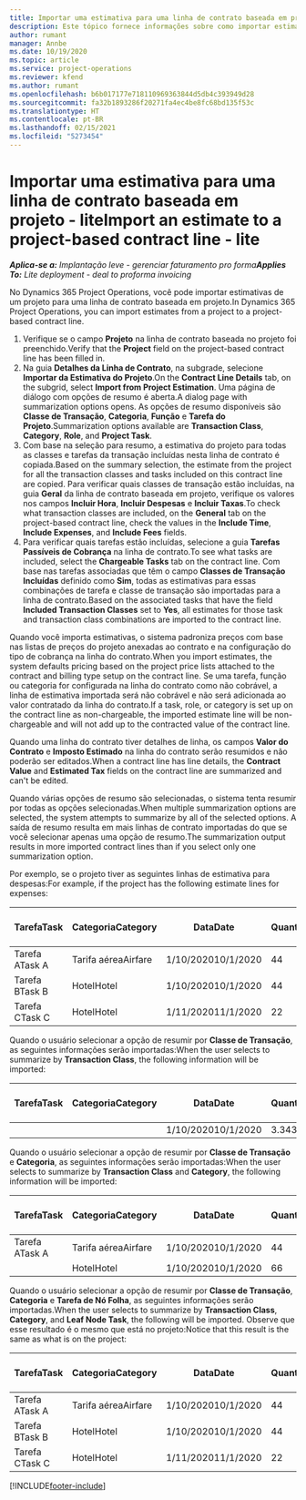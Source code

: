```yaml
---
title: Importar uma estimativa para uma linha de contrato baseada em projeto - lite
description: Este tópico fornece informações sobre como importar estimativas financeiras de um projeto para uma linha de contrato.
author: rumant
manager: Annbe
ms.date: 10/19/2020
ms.topic: article
ms.service: project-operations
ms.reviewer: kfend
ms.author: rumant
ms.openlocfilehash: b6b017177e718110969363844d5db4c393949d28
ms.sourcegitcommit: fa32b1893286f20271fa4ec4be8fc68bd135f53c
ms.translationtype: HT
ms.contentlocale: pt-BR
ms.lasthandoff: 02/15/2021
ms.locfileid: "5273454"
---
```

# <a name="import-an-estimate-to-a-project-based-contract-line---lite"></a><span data-ttu-id="ededc-103">Importar uma estimativa para uma linha de contrato baseada em projeto - lite</span><span class="sxs-lookup"><span data-stu-id="ededc-103">Import an estimate to a project-based contract line - lite</span></span>

<span data-ttu-id="ededc-104">_**Aplica-se a:** Implantação leve - gerenciar faturamento pro forma_</span><span class="sxs-lookup"><span data-stu-id="ededc-104">_**Applies To:** Lite deployment - deal to proforma invoicing_</span></span>

<span data-ttu-id="ededc-105">No Dynamics 365 Project Operations, você pode importar estimativas de um projeto para uma linha de contrato baseada em projeto.</span><span class="sxs-lookup"><span data-stu-id="ededc-105">In Dynamics 365 Project Operations, you can import estimates from a project to a project-based contract line.</span></span>

1. <span data-ttu-id="ededc-106">Verifique se o campo **Projeto** na linha de contrato baseada no projeto foi preenchido.</span><span class="sxs-lookup"><span data-stu-id="ededc-106">Verify that the **Project** field on the project-based contract line has been filled in.</span></span>
2. <span data-ttu-id="ededc-107">Na guia **Detalhes da Linha de Contrato**, na subgrade, selecione **Importar da Estimativa do Projeto**.</span><span class="sxs-lookup"><span data-stu-id="ededc-107">On the **Contract Line Details** tab, on the subgrid, select **Import from Project Estimation**.</span></span> <span data-ttu-id="ededc-108">Uma página de diálogo com opções de resumo é aberta.</span><span class="sxs-lookup"><span data-stu-id="ededc-108">A dialog page with summarization options opens.</span></span> <span data-ttu-id="ededc-109">As opções de resumo disponíveis são **Classe de Transação**, **Categoria**, **Função** e **Tarefa do Projeto**.</span><span class="sxs-lookup"><span data-stu-id="ededc-109">Summarization options available are **Transaction Class**, **Category**, **Role**, and **Project Task**.</span></span>
3. <span data-ttu-id="ededc-110">Com base na seleção para resumo, a estimativa do projeto para todas as classes e tarefas da transação incluídas nesta linha de contrato é copiada.</span><span class="sxs-lookup"><span data-stu-id="ededc-110">Based on the summary selection, the estimate from the project for all the transaction classes and tasks included on this contract line are copied.</span></span> <span data-ttu-id="ededc-111">Para verificar quais classes de transação estão incluídas, na guia **Geral** da linha de contrato baseada em projeto, verifique os valores nos campos **Incluir Hora**, **Incluir Despesas** e **Incluir Taxas**.</span><span class="sxs-lookup"><span data-stu-id="ededc-111">To check what transaction classes are included, on the **General** tab on the project-based contract line, check the values in the **Include Time**, **Include Expenses**, and **Include Fees** fields.</span></span> 
4. <span data-ttu-id="ededc-112">Para verificar quais tarefas estão incluídas, selecione a guia **Tarefas Passíveis de Cobrança** na linha de contrato.</span><span class="sxs-lookup"><span data-stu-id="ededc-112">To see what tasks are included, select the **Chargeable Tasks** tab on the contract line.</span></span> <span data-ttu-id="ededc-113">Com base nas tarefas associadas que têm o campo **Classes de Transação Incluídas** definido como **Sim**, todas as estimativas para essas combinações de tarefa e classe de transação são importadas para a linha de contrato.</span><span class="sxs-lookup"><span data-stu-id="ededc-113">Based on the associated tasks that have the field **Included Transaction Classes** set to **Yes**, all estimates for those task and transaction class combinations are imported to the contract line.</span></span>

<span data-ttu-id="ededc-114">Quando você importa estimativas, o sistema padroniza preços com base nas listas de preços do projeto anexadas ao contrato e na configuração do tipo de cobrança na linha do contrato.</span><span class="sxs-lookup"><span data-stu-id="ededc-114">When you import estimates, the system defaults pricing based on the project price lists attached to the contract and billing type setup on the contract line.</span></span> <span data-ttu-id="ededc-115">Se uma tarefa, função ou categoria for configurada na linha do contrato como não cobrável, a linha de estimativa importada será não cobrável e não será adicionada ao valor contratado da linha do contrato.</span><span class="sxs-lookup"><span data-stu-id="ededc-115">If a task, role, or category is set up on the contract line as non-chargeable, the imported estimate line will be non-chargeable and will not add up to the contracted value of the contract line.</span></span>

<span data-ttu-id="ededc-116">Quando uma linha do contrato tiver detalhes de linha, os campos **Valor do Contrato** e **Imposto Estimado** na linha do contrato serão resumidos e não poderão ser editados.</span><span class="sxs-lookup"><span data-stu-id="ededc-116">When a contract line has line details, the **Contract Value** and **Estimated Tax** fields on the contract line are summarized and can't be edited.</span></span>

<span data-ttu-id="ededc-117">Quando várias opções de resumo são selecionadas, o sistema tenta resumir por todas as opções selecionadas.</span><span class="sxs-lookup"><span data-stu-id="ededc-117">When multiple summarization options are selected, the system attempts to summarize by all of the selected options.</span></span> <span data-ttu-id="ededc-118">A saída de resumo resulta em mais linhas de contrato importadas do que se você selecionar apenas uma opção de resumo.</span><span class="sxs-lookup"><span data-stu-id="ededc-118">The summarization output results in more imported contract lines than if you select only one summarization option.</span></span>

<span data-ttu-id="ededc-119">Por exemplo, se o projeto tiver as seguintes linhas de estimativa para despesas:</span><span class="sxs-lookup"><span data-stu-id="ededc-119">For example, if the project has the following estimate lines for expenses:</span></span>

| <span data-ttu-id="ededc-120">Tarefa</span><span class="sxs-lookup"><span data-stu-id="ededc-120">Task</span></span> | <span data-ttu-id="ededc-121">Categoria</span><span class="sxs-lookup"><span data-stu-id="ededc-121">Category</span></span> | <span data-ttu-id="ededc-122">Data</span><span class="sxs-lookup"><span data-stu-id="ededc-122">Date</span></span> | <span data-ttu-id="ededc-123">Quantidade</span><span class="sxs-lookup"><span data-stu-id="ededc-123">Quantity</span></span> | <span data-ttu-id="ededc-124">Preço unitário</span><span class="sxs-lookup"><span data-stu-id="ededc-124">Unit price</span></span> | <span data-ttu-id="ededc-125">Valor</span><span class="sxs-lookup"><span data-stu-id="ededc-125">Amount</span></span> |
| --- | --- | --- | --- | --- | --- |
| <span data-ttu-id="ededc-126">Tarefa A</span><span class="sxs-lookup"><span data-stu-id="ededc-126">Task A</span></span> | <span data-ttu-id="ededc-127">Tarifa aérea</span><span class="sxs-lookup"><span data-stu-id="ededc-127">Airfare</span></span> | <span data-ttu-id="ededc-128">1/10/2020</span><span class="sxs-lookup"><span data-stu-id="ededc-128">10/1/2020</span></span> | <span data-ttu-id="ededc-129">4</span><span class="sxs-lookup"><span data-stu-id="ededc-129">4</span></span> | <span data-ttu-id="ededc-130">400</span><span class="sxs-lookup"><span data-stu-id="ededc-130">400</span></span> | <span data-ttu-id="ededc-131">1600</span><span class="sxs-lookup"><span data-stu-id="ededc-131">1600</span></span> |
| <span data-ttu-id="ededc-132">Tarefa B</span><span class="sxs-lookup"><span data-stu-id="ededc-132">Task B</span></span> | <span data-ttu-id="ededc-133">Hotel</span><span class="sxs-lookup"><span data-stu-id="ededc-133">Hotel</span></span> | <span data-ttu-id="ededc-134">1/10/2020</span><span class="sxs-lookup"><span data-stu-id="ededc-134">10/1/2020</span></span> | <span data-ttu-id="ededc-135">4</span><span class="sxs-lookup"><span data-stu-id="ededc-135">4</span></span> | <span data-ttu-id="ededc-136">200</span><span class="sxs-lookup"><span data-stu-id="ededc-136">200</span></span> | <span data-ttu-id="ededc-137">800</span><span class="sxs-lookup"><span data-stu-id="ededc-137">800</span></span> |
| <span data-ttu-id="ededc-138">Tarefa C</span><span class="sxs-lookup"><span data-stu-id="ededc-138">Task C</span></span> | <span data-ttu-id="ededc-139">Hotel</span><span class="sxs-lookup"><span data-stu-id="ededc-139">Hotel</span></span> | <span data-ttu-id="ededc-140">1/11/2020</span><span class="sxs-lookup"><span data-stu-id="ededc-140">11/1/2020</span></span> | <span data-ttu-id="ededc-141">2</span><span class="sxs-lookup"><span data-stu-id="ededc-141">2</span></span> | <span data-ttu-id="ededc-142">200</span><span class="sxs-lookup"><span data-stu-id="ededc-142">200</span></span> | <span data-ttu-id="ededc-143">400</span><span class="sxs-lookup"><span data-stu-id="ededc-143">400</span></span> |

<span data-ttu-id="ededc-144">Quando o usuário selecionar a opção de resumir por **Classe de Transação**, as seguintes informações serão importadas:</span><span class="sxs-lookup"><span data-stu-id="ededc-144">When the user selects to summarize by **Transaction Class**, the following information will be imported:</span></span>

| <span data-ttu-id="ededc-145">Tarefa</span><span class="sxs-lookup"><span data-stu-id="ededc-145">Task</span></span> | <span data-ttu-id="ededc-146">Categoria</span><span class="sxs-lookup"><span data-stu-id="ededc-146">Category</span></span> | <span data-ttu-id="ededc-147">Data</span><span class="sxs-lookup"><span data-stu-id="ededc-147">Date</span></span> | <span data-ttu-id="ededc-148">Quantidade</span><span class="sxs-lookup"><span data-stu-id="ededc-148">Quantity</span></span> | <span data-ttu-id="ededc-149">Preço unitário</span><span class="sxs-lookup"><span data-stu-id="ededc-149">Unit price</span></span> | <span data-ttu-id="ededc-150">Valor</span><span class="sxs-lookup"><span data-stu-id="ededc-150">Amount</span></span> |
| --- | --- | --- | --- | --- | --- |
| &nbsp; | &nbsp; | <span data-ttu-id="ededc-151">1/10/2020</span><span class="sxs-lookup"><span data-stu-id="ededc-151">10/1/2020</span></span> | <span data-ttu-id="ededc-152">3.34</span><span class="sxs-lookup"><span data-stu-id="ededc-152">3.34</span></span> | <span data-ttu-id="ededc-153">840</span><span class="sxs-lookup"><span data-stu-id="ededc-153">840</span></span> | <span data-ttu-id="ededc-154">2800</span><span class="sxs-lookup"><span data-stu-id="ededc-154">2800</span></span> |

<span data-ttu-id="ededc-155">Quando o usuário selecionar a opção de resumir por **Classe de Transação** e **Categoria**, as seguintes informações serão importadas:</span><span class="sxs-lookup"><span data-stu-id="ededc-155">When the user selects to summarize by **Transaction Class** and **Category**, the following information will be imported:</span></span>

| <span data-ttu-id="ededc-156">Tarefa</span><span class="sxs-lookup"><span data-stu-id="ededc-156">Task</span></span> | <span data-ttu-id="ededc-157">Categoria</span><span class="sxs-lookup"><span data-stu-id="ededc-157">Category</span></span> | <span data-ttu-id="ededc-158">Data</span><span class="sxs-lookup"><span data-stu-id="ededc-158">Date</span></span> | <span data-ttu-id="ededc-159">Quantidade</span><span class="sxs-lookup"><span data-stu-id="ededc-159">Quantity</span></span> | <span data-ttu-id="ededc-160">Preço unitário</span><span class="sxs-lookup"><span data-stu-id="ededc-160">Unit price</span></span> | <span data-ttu-id="ededc-161">Valor</span><span class="sxs-lookup"><span data-stu-id="ededc-161">Amount</span></span> |
| --- | --- | --- | --- | --- | --- |
| <span data-ttu-id="ededc-162">Tarefa A</span><span class="sxs-lookup"><span data-stu-id="ededc-162">Task A</span></span> | <span data-ttu-id="ededc-163">Tarifa aérea</span><span class="sxs-lookup"><span data-stu-id="ededc-163">Airfare</span></span> | <span data-ttu-id="ededc-164">1/10/2020</span><span class="sxs-lookup"><span data-stu-id="ededc-164">10/1/2020</span></span> | <span data-ttu-id="ededc-165">4</span><span class="sxs-lookup"><span data-stu-id="ededc-165">4</span></span> | <span data-ttu-id="ededc-166">400</span><span class="sxs-lookup"><span data-stu-id="ededc-166">400</span></span> | <span data-ttu-id="ededc-167">1600</span><span class="sxs-lookup"><span data-stu-id="ededc-167">1600</span></span> |
| &nbsp;| <span data-ttu-id="ededc-168">Hotel</span><span class="sxs-lookup"><span data-stu-id="ededc-168">Hotel</span></span> | <span data-ttu-id="ededc-169">1/10/2020</span><span class="sxs-lookup"><span data-stu-id="ededc-169">10/1/2020</span></span> | <span data-ttu-id="ededc-170">6</span><span class="sxs-lookup"><span data-stu-id="ededc-170">6</span></span> | <span data-ttu-id="ededc-171">200</span><span class="sxs-lookup"><span data-stu-id="ededc-171">200</span></span> | <span data-ttu-id="ededc-172">1200</span><span class="sxs-lookup"><span data-stu-id="ededc-172">1200</span></span> |

<span data-ttu-id="ededc-173">Quando o usuário selecionar a opção de resumir por **Classe de Transação**, **Categoria** e **Tarefa de Nó Folha**, as seguintes informações serão importadas.</span><span class="sxs-lookup"><span data-stu-id="ededc-173">When the user selects to summarize by **Transaction Class**, **Category**, and **Leaf Node Task**, the following will be imported.</span></span> <span data-ttu-id="ededc-174">Observe que esse resultado é o mesmo que está no projeto:</span><span class="sxs-lookup"><span data-stu-id="ededc-174">Notice that this result is the same as what is on the project:</span></span>

| <span data-ttu-id="ededc-175">Tarefa</span><span class="sxs-lookup"><span data-stu-id="ededc-175">Task</span></span> | <span data-ttu-id="ededc-176">Categoria</span><span class="sxs-lookup"><span data-stu-id="ededc-176">Category</span></span> | <span data-ttu-id="ededc-177">Data</span><span class="sxs-lookup"><span data-stu-id="ededc-177">Date</span></span> | <span data-ttu-id="ededc-178">Quantidade</span><span class="sxs-lookup"><span data-stu-id="ededc-178">Quantity</span></span> | <span data-ttu-id="ededc-179">Preço unitário</span><span class="sxs-lookup"><span data-stu-id="ededc-179">Unit price</span></span> | <span data-ttu-id="ededc-180">Valor</span><span class="sxs-lookup"><span data-stu-id="ededc-180">Amount</span></span> |
| --- | --- | --- | --- | --- | --- |
| <span data-ttu-id="ededc-181">Tarefa A</span><span class="sxs-lookup"><span data-stu-id="ededc-181">Task A</span></span> | <span data-ttu-id="ededc-182">Tarifa aérea</span><span class="sxs-lookup"><span data-stu-id="ededc-182">Airfare</span></span> | <span data-ttu-id="ededc-183">1/10/2020</span><span class="sxs-lookup"><span data-stu-id="ededc-183">10/1/2020</span></span> | <span data-ttu-id="ededc-184">4</span><span class="sxs-lookup"><span data-stu-id="ededc-184">4</span></span> | <span data-ttu-id="ededc-185">400</span><span class="sxs-lookup"><span data-stu-id="ededc-185">400</span></span> | <span data-ttu-id="ededc-186">1600</span><span class="sxs-lookup"><span data-stu-id="ededc-186">1600</span></span> |
| <span data-ttu-id="ededc-187">Tarefa B</span><span class="sxs-lookup"><span data-stu-id="ededc-187">Task B</span></span> | <span data-ttu-id="ededc-188">Hotel</span><span class="sxs-lookup"><span data-stu-id="ededc-188">Hotel</span></span> | <span data-ttu-id="ededc-189">1/10/2020</span><span class="sxs-lookup"><span data-stu-id="ededc-189">10/1/2020</span></span> | <span data-ttu-id="ededc-190">4</span><span class="sxs-lookup"><span data-stu-id="ededc-190">4</span></span> | <span data-ttu-id="ededc-191">200</span><span class="sxs-lookup"><span data-stu-id="ededc-191">200</span></span> | <span data-ttu-id="ededc-192">800</span><span class="sxs-lookup"><span data-stu-id="ededc-192">800</span></span> |
| <span data-ttu-id="ededc-193">Tarefa C</span><span class="sxs-lookup"><span data-stu-id="ededc-193">Task C</span></span> | <span data-ttu-id="ededc-194">Hotel</span><span class="sxs-lookup"><span data-stu-id="ededc-194">Hotel</span></span> | <span data-ttu-id="ededc-195">1/11/2020</span><span class="sxs-lookup"><span data-stu-id="ededc-195">11/1/2020</span></span> | <span data-ttu-id="ededc-196">2</span><span class="sxs-lookup"><span data-stu-id="ededc-196">2</span></span> | <span data-ttu-id="ededc-197">200</span><span class="sxs-lookup"><span data-stu-id="ededc-197">200</span></span> | <span data-ttu-id="ededc-198">400</span><span class="sxs-lookup"><span data-stu-id="ededc-198">400</span></span> |


[!INCLUDE[footer-include](../../includes/footer-banner.md)]